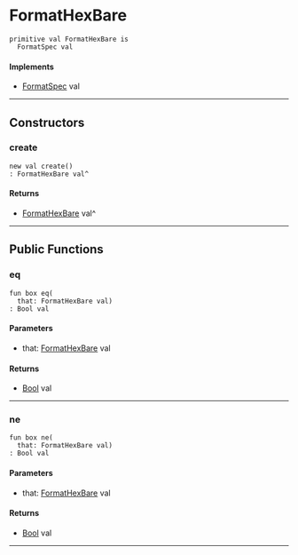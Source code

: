 # FormatHexBare

```pony
primitive val FormatHexBare is
  FormatSpec val
```

#### Implements

* [FormatSpec](format-FormatSpec) val

---

## Constructors

### create

```pony
new val create()
: FormatHexBare val^
```

#### Returns

* [FormatHexBare](format-FormatHexBare) val^

---

## Public Functions

### eq

```pony
fun box eq(
  that: FormatHexBare val)
: Bool val
```
#### Parameters

*   that: [FormatHexBare](format-FormatHexBare) val

#### Returns

* [Bool](builtin-Bool) val

---

### ne

```pony
fun box ne(
  that: FormatHexBare val)
: Bool val
```
#### Parameters

*   that: [FormatHexBare](format-FormatHexBare) val

#### Returns

* [Bool](builtin-Bool) val

---

